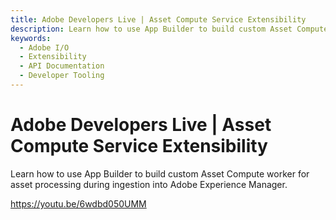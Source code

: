 ```yaml
---
title: Adobe Developers Live | Asset Compute Service Extensibility
description: Learn how to use App Builder to build custom Asset Compute worker for asset processing during ingestion into Adobe Experience Manager. 
keywords:
  - Adobe I/O
  - Extensibility
  - API Documentation
  - Developer Tooling  
---
```


# Adobe Developers Live | Asset Compute Service Extensibility

Learn how to use App Builder to build custom Asset Compute worker for asset processing during ingestion into Adobe Experience Manager.

<Media slots="video"/>

https://youtu.be/6wdbd050UMM
